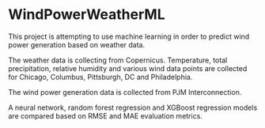 # WindPowerWeatherML

This project is attempting to use machine learning in order to predict wind power generation based on weather data.

The weather data is collecting from Copernicus. 
Temperature, total precipitation, relative humidity and various wind data points are collected for Chicago, Columbus, Pittsburgh, DC and Philadelphia.

The wind power generation data is collected from PJM Interconnection.

A neural network, random forest regression and XGBoost regression models are compared based on RMSE and MAE evaluation metrics.
